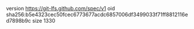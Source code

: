 version https://git-lfs.github.com/spec/v1
oid sha256:b5e4323cec50fcec6773677acdc6857006df3499033f71ff8812116ed7898b9c
size 1330

